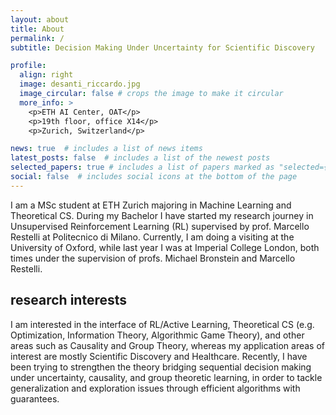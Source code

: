 ```yaml
---
layout: about
title: About
permalink: /
subtitle: Decision Making Under Uncertainty for Scientific Discovery

profile:
  align: right
  image: desanti_riccardo.jpg
  image_circular: false # crops the image to make it circular
  more_info: >
    <p>ETH AI Center, OAT</p>
    <p>19th floor, office X14</p>
    <p>Zurich, Switzerland</p>

news: true  # includes a list of news items
latest_posts: false  # includes a list of the newest posts
selected_papers: true # includes a list of papers marked as "selected={true}"
social: false  # includes social icons at the bottom of the page 
---
```


I am a MSc student at ETH Zurich majoring in Machine Learning and Theoretical CS. During my Bachelor I have started my research journey in Unsupervised Reinforcement Learning (RL) supervised by prof. Marcello Restelli at Politecnico di Milano. Currently, I am doing a visiting at the University of Oxford, while last year I was at Imperial College London, both times under the supervision of profs. Michael Bronstein and Marcello Restelli.

## research interests
I am interested in the interface of RL/Active Learning, Theoretical CS (e.g. Optimization, Information Theory, Algorithmic Game Theory), and other areas such as Causality and Group Theory, whereas my application areas of interest are mostly Scientific Discovery and Healthcare. Recently, I have been trying to strengthen the theory bridging sequential decision making under uncertainty, causality, and group theoretic learning, in order to tackle generalization and exploration issues through efficient algorithms with guarantees.